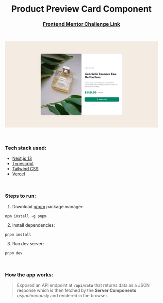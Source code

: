 <h1 align="center">Product Preview Card Component</h1>

<h3 align="center">

[Frontend Mentor Challenge Link](https://www.frontendmentor.io/challenges/product-preview-card-component-GO7UmttRfa)

</h3>

<br />

![Preview](./public/images/preview.jpeg)

<br />

### Tech stack used:

-   [Next.js 13](https://nextjs.org/)
-   [Typescript](https://www.typescriptlang.org/)
-   [Tailwind CSS](https://tailwindcss.com/)
-   [Vercel](https://vercel.com/)

<br />

### Steps to run:

1. Download [pnpm](https://pnpm.io/) package manager:

```
npm install -g pnpm
```

2. Install dependencies:

```
pnpm install
```

3. Run dev server:

```
pnpm dev
```

<br />

### How the app works:

> Exposed an API endpoint at **`/api/data`** that returns data as a JSON response which is then fetched by the **Server Components** _asynchronously_ and rendered in the browser.
